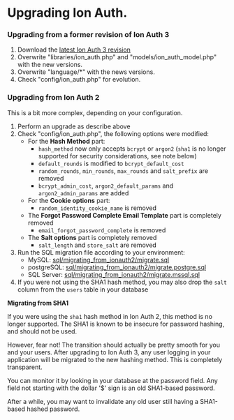 Upgrading Ion Auth.
===================================

### Upgrading from a former revision of Ion Auth 3

 1. Download the [latest Ion Auth 3 revision](http://github.com/benedmunds/CodeIgniter-Ion-Auth/zipball/3)
 2. Overwrite "libraries/ion_auth.php" and "models/ion_auth_model.php" with the new versions.
 3. Overwrite "language/*" with the news versions.
 4. Check "config/ion_auth.php" for evolution.

### Upgrading from Ion Auth 2

This is a bit more complex, depending on your configuration.

 1. Perform an upgrade as describe above
 2. Check "config/ion_auth.php", the following options were modified:
    - For the **Hash Method** part:
        - `hash_method` now only accepts `bcrypt` or `argon2`
        (`sha1` is no longer supported for security considerations, see note below)
        - `default_rounds` is modified to `bcrypt_default_cost`
        - `random_rounds`, `min_rounds`, `max_rounds` and `salt_prefix` are removed
        - `bcrypt_admin_cost`, `argon2_default_params` and `argon2_admin_params` are added
    - For the **Cookie options** part:
        - `random_identity_cookie_name` is removed
    - The **Forgot Password Complete Email Template** part is completely removed
        - `email_forgot_password_complete` is removed
    - The **Salt options** part is completely removed
        - `salt_length` and `store_salt` are removed
 3. Run the SQL migration file according to your environment:
    - MySQL: [sql/migrating_from_ionauth2/migrate.sql](sql/migrating_from_ionauth2/migrate.sql)
    - postgreSQL: [sql/migrating_from_ionauth2/migrate.postgre.sql](sql/migrating_from_ionauth2/migrate.postgre.sql)
    - SQL Server: [sql/migrating_from_ionauth2/migrate.mssql.sql](sql/migrating_from_ionauth2/migrate.mssql.sql)
 4. If you were not using the SHA1 hash method, you may also drop the `salt` column
    from the `users` table in your database

**Migrating from SHA1**

If you were using the `sha1` hash method in Ion Auth 2, this method is no longer supported.
The SHA1 is known to be insecure for password hashing, and should not be used.

However, fear not! The transition should actually be pretty smooth for you and your users.
After upgrading to Ion Auth 3, any user logging in your application will be migrated to the
new hashing method. This is completely transparent.

You can monitor it by looking in your database at the password field. Any field not starting
with the dollar '$' sign is an old SHA1-based password.

After a while, you may want to invalidate any old user still having a SHA1-based hashed password.
